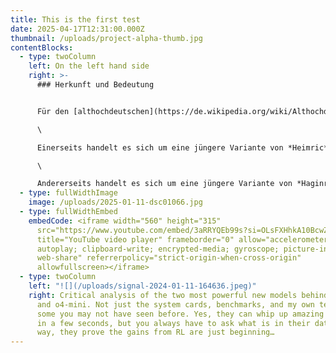 ```yaml
---
title: This is the first test
date: 2025-04-17T12:31:00.000Z
thumbnail: /uploads/project-alpha-thumb.jpg
contentBlocks:
  - type: twoColumn
    left: On the left hand side
    right: >-
      ### Herkunft und Bedeutung


      Für den [althochdeutschen](https://de.wikipedia.org/wiki/Althochdeutsche_Sprache) Namen Heinrich kommen zwei Herleitungen in Frage:

      \

      Einerseits handelt es sich um eine jüngere Variante von *Heimric*,[\[1]](https://de.wikipedia.org/wiki/Heinrich#cite_note-:0-1) der auf den Namen *Haimirich* zurückgeht.[\[2]](https://de.wikipedia.org/wiki/Heinrich#cite_note-2) Dieser setzt sich aus den Elementen *heim* „Haus“, „Zuhause“, „Welt“[\[3]](https://de.wikipedia.org/wiki/Heinrich#cite_note-3) und *rik* „mächtig“, „reich“, „ausgezeichnet“[\[4]](https://de.wikipedia.org/wiki/Heinrich#cite_note-:1-4) zusammen.[\[5]](https://de.wikipedia.org/wiki/Heinrich#cite_note-5)

      \

      Andererseits handelt es sich um eine jüngere Variante von *Haginric*,[\[1]](https://de.wikipedia.org/wiki/Heinrich#cite_note-:0-1) der sich aus den Elementen *hag* „Zaun“, „Gehege“, „Anlage“, „Weide“[\[6]](https://de.wikipedia.org/wiki/Heinrich#cite_note-6) und *rik* „mächtig“, „reich“, „ausgezeichnet“[\[4]](https://de.wikipedia.org/wiki/Heinrich#cite_note-:1-4) zusammensetzt.[\[7]](https://de.wikipedia.org/wiki/Heinrich#cite_note-7)
  - type: fullWidthImage
    image: /uploads/2025-01-11-dsc01066.jpg
  - type: fullWidthEmbed
    embedCode: <iframe width="560" height="315"
      src="https://www.youtube.com/embed/3aRRYQEb99s?si=OLsFXHhkA10BcwZh"
      title="YouTube video player" frameborder="0" allow="accelerometer;
      autoplay; clipboard-write; encrypted-media; gyroscope; picture-in-picture;
      web-share" referrerpolicy="strict-origin-when-cross-origin"
      allowfullscreen></iframe>
  - type: twoColumn
    left: "![](/uploads/signal-2024-01-11-164636.jpeg)"
    right: Critical analysis of the two most powerful new models behind ChatGPT, o3
      and o4-mini. Not just the system cards, benchmarks, and my own tests, but
      some you may not have seen before. Yes, they can whip up amazing front-end
      in a few seconds, but you always have to ask what is in their data. Either
      way, they prove the gains from RL are just beginning…
---
```

